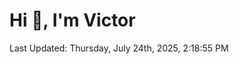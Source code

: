 <h1>Hi 👋, I'm Victor </h1>

<!--RECENT_ACTIVITY:start-->
<!--RECENT_ACTIVITY:end-->

<!--RECENT_ACTIVITY:last_update-->
Last Updated: Thursday, July 24th, 2025, 2:18:55 PM
<!--RECENT_ACTIVITY:last_update_end-->
